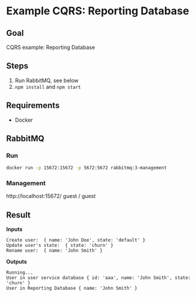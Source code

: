 # Example CQRS: Reporting Database

## Goal

CQRS example: Reporting Database

## Steps

1. Run RabbitMQ, see below
2. `npm install` and `npm start`

## Requirements

- Docker

## RabbitMQ

### Run

```sh
docker run -p 15672:15672 -p 5672:5672 rabbitmq:3-management
```

### Management

http://localhost:15672/
guest / guest

## Result

**Inputs**

```
Create user:  { name: 'John Doe', state: 'default' }
Update user's state:  { state: 'churn' }
Rename user:  { name: 'John Smith' }
```
**Outputs**

```
Running...
User in user service database { id: 'aaa', name: 'John Smith', state: 'churn' }
User in Reporting Database { name: 'John Smith' }
```
